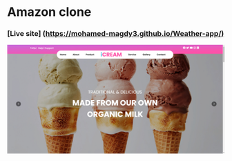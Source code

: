 # Amazon clone
### [Live site] ([https://mohamed-magdy3.github.io/Weather-app/)](https://mohamed-magdy3.github.io/amazon_clone)

![Amazon clone](./src/images/markuphero-WvWnkfueiKwJvpyp5M20.jpg)

